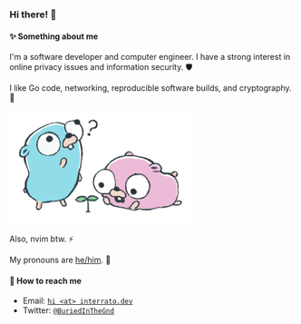 ### Hi there! 👋

#### ✨ Something about me

I'm a software developer and computer engineer. I have a strong interest in
online privacy issues and information security. 🛡️

I like Go code, networking, reproducible software builds, and cryptography. 🔐

<!-- The Go gopher was designed by Renée French. Illustrations by tottie. -->
![gophers](./detection.png)

Also, nvim btw. ⚡

My pronouns are [he/him](https://pronoun.is/he). 🌱

#### 🌸 How to reach me

- Email: [`hi <at> interrato.dev`](mailto:hi@interrato.dev)
- Twitter: [`@BuriedInTheGnd`](https://twitter.com/BuriedInTheGnd)
